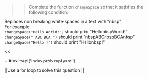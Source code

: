 >>Complete the function <code>changeSpace</code> so that it satisfies the following condition:
<p>Replaces non breaking white-spaces in a text with "nbsp"<br/>
For example:<br/>
<code>changeSpace("Hello World!")</code> should print "HellonbspWorld!"<br/>
<code>changeSpace(" ABC BCA ")</code> should print "nbspABCnbspBCAnbsp"<br/>
<code>changeSpace("Hello !")</code> should print "Hellonbsp!"</p><<

= #!exl::repl('index.prob.repl.yaml')

||Use a for loop to solve this question ||